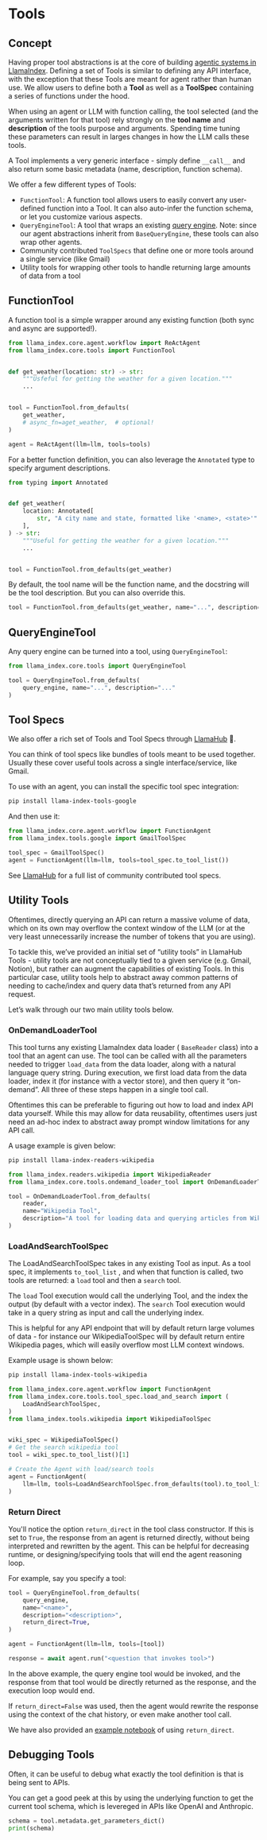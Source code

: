 # Tools

## Concept

Having proper tool abstractions is at the core of building [agentic systems in LlamaIndex](./index.md). Defining a set of Tools is similar to defining any API interface, with the exception that these Tools are meant for agent rather than human use. We allow users to define both a **Tool** as well as a **ToolSpec** containing a series of functions under the hood.

When using an agent or LLM with function calling, the tool selected (and the arguments written for that tool) rely strongly on the **tool name** and **description** of the tools purpose and arguments. Spending time tuning these parameters can result in larges changes in how the LLM calls these tools.

A Tool implements a very generic interface - simply define `__call__` and also return some basic metadata (name, description, function schema).

We offer a few different types of Tools:

- `FunctionTool`: A function tool allows users to easily convert any user-defined function into a Tool. It can also auto-infer the function schema, or let you customize various aspects.
- `QueryEngineTool`: A tool that wraps an existing [query engine](../query_engine/index.md). Note: since our agent abstractions inherit from `BaseQueryEngine`, these tools can also wrap other agents.
- Community contributed `ToolSpecs` that define one or more tools around a single service (like Gmail)
- Utility tools for wrapping other tools to handle returning large amounts of data from a tool

## FunctionTool

A function tool is a simple wrapper around any existing function (both sync and async are supported!).

```python
from llama_index.core.agent.workflow import ReActAgent
from llama_index.core.tools import FunctionTool


def get_weather(location: str) -> str:
    """Usfeful for getting the weather for a given location."""
    ...


tool = FunctionTool.from_defaults(
    get_weather,
    # async_fn=aget_weather,  # optional!
)

agent = ReActAgent(llm=llm, tools=tools)
```

For a better function definition, you can also leverage the `Annotated` type to specify argument descriptions.

```python
from typing import Annotated


def get_weather(
    location: Annotated[
        str, "A city name and state, formatted like '<name>, <state>'"
    ],
) -> str:
    """Useful for getting the weather for a given location."""
    ...


tool = FunctionTool.from_defaults(get_weather)
```

By default, the tool name will be the function name, and the docstring will be the tool description. But you can also override this.

```python
tool = FunctionTool.from_defaults(get_weather, name="...", description="...")
```

## QueryEngineTool

Any query engine can be turned into a tool, using `QueryEngineTool`:

```python
from llama_index.core.tools import QueryEngineTool

tool = QueryEngineTool.from_defaults(
    query_engine, name="...", description="..."
)
```

## Tool Specs

We also offer a rich set of Tools and Tool Specs through [LlamaHub](https://llamahub.ai/) 🦙.

You can think of tool specs like bundles of tools meant to be used together. Usually these cover useful tools across a single interface/service, like Gmail.

To use with an agent, you can install the specific tool spec integration:

```bash
pip install llama-index-tools-google
```

And then use it:

```python
from llama_index.core.agent.workflow import FunctionAgent
from llama_index.tools.google import GmailToolSpec

tool_spec = GmailToolSpec()
agent = FunctionAgent(llm=llm, tools=tool_spec.to_tool_list())
```

See [LlamaHub](https://llamahub.ai) for a full list of community contributed tool specs.

## Utility Tools

Oftentimes, directly querying an API can return a massive volume of data, which on its own may overflow the context window of the LLM (or at the very least unnecessarily increase the number of tokens that you are using).

To tackle this, we’ve provided an initial set of “utility tools” in LlamaHub Tools - utility tools are not conceptually tied to a given service (e.g. Gmail, Notion), but rather can augment the capabilities of existing Tools. In this particular case, utility tools help to abstract away common patterns of needing to cache/index and query data that’s returned from any API request.

Let’s walk through our two main utility tools below.

### OnDemandLoaderTool

This tool turns any existing LlamaIndex data loader ( `BaseReader` class) into a tool that an agent can use. The tool can be called with all the parameters needed to trigger `load_data` from the data loader, along with a natural language query string. During execution, we first load data from the data loader, index it (for instance with a vector store), and then query it “on-demand”. All three of these steps happen in a single tool call.

Oftentimes this can be preferable to figuring out how to load and index API data yourself. While this may allow for data reusability, oftentimes users just need an ad-hoc index to abstract away prompt window limitations for any API call.

A usage example is given below:

```bash
pip install llama-index-readers-wikipedia
```

```python
from llama_index.readers.wikipedia import WikipediaReader
from llama_index.core.tools.ondemand_loader_tool import OnDemandLoaderTool

tool = OnDemandLoaderTool.from_defaults(
    reader,
    name="Wikipedia Tool",
    description="A tool for loading data and querying articles from Wikipedia",
)
```

### LoadAndSearchToolSpec

The LoadAndSearchToolSpec takes in any existing Tool as input. As a tool spec, it implements `to_tool_list` , and when that function is called, two tools are returned: a `load` tool and then a `search` tool.

The `load` Tool execution would call the underlying Tool, and the index the output (by default with a vector index). The `search` Tool execution would take in a query string as input and call the underlying index.

This is helpful for any API endpoint that will by default return large volumes of data - for instance our WikipediaToolSpec will by default return entire Wikipedia pages, which will easily overflow most LLM context windows.

Example usage is shown below:

```bash
pip install llama-index-tools-wikipedia
```

```python
from llama_index.core.agent.workflow import FunctionAgent
from llama_index.core.tools.tool_spec.load_and_search import (
    LoadAndSearchToolSpec,
)
from llama_index.tools.wikipedia import WikipediaToolSpec


wiki_spec = WikipediaToolSpec()
# Get the search wikipedia tool
tool = wiki_spec.to_tool_list()[1]

# Create the Agent with load/search tools
agent = FunctionAgent(
    llm=llm, tools=LoadAndSearchToolSpec.from_defaults(tool).to_tool_list()
)
```

### Return Direct

You'll notice the option `return_direct` in the tool class constructor. If this is set to `True`, the response from an agent is returned directly, without being interpreted and rewritten by the agent. This can be helpful for decreasing runtime, or designing/specifying tools that will end the agent reasoning loop.

For example, say you specify a tool:

```python
tool = QueryEngineTool.from_defaults(
    query_engine,
    name="<name>",
    description="<description>",
    return_direct=True,
)

agent = FunctionAgent(llm=llm, tools=[tool])

response = await agent.run("<question that invokes tool>")
```

In the above example, the query engine tool would be invoked, and the response from that tool would be directly returned as the response, and the execution loop would end.

If `return_direct=False` was used, then the agent would rewrite the response using the context of the chat history, or even make another tool call.

We have also provided an [example notebook](../../../examples/agent/return_direct_agent.ipynb) of using `return_direct`.

## Debugging Tools

Often, it can be useful to debug what exactly the tool definition is that is being sent to APIs.

You can get a good peek at this by using the underlying function to get the current tool schema, which is levereged in APIs like OpenAI and Anthropic.

```python
schema = tool.metadata.get_parameters_dict()
print(schema)
```
